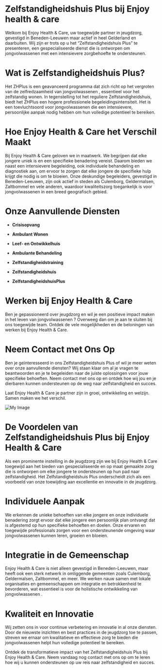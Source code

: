 # Zelfstandigheidshuis Plus bij Enjoy health & care

Welkom bij Enjoy Health & Care, uw toegewijde partner in jeugdzorg, gevestigd in Beneden-Leeuwen maar actief in heel Gelderland en daarbuiten. Wij zijn er trots op u het “Zelfstandigheidshuis Plus” te presenteren, een gespecialiseerde dienst die is ontworpen om jongvolwassenen  met een intensievere zorgbehoefte te ondersteunen.

# Wat is Zelfstandigheidshuis Plus?

Het ZHPlus is een geavanceerd programma dat zich richt op het vergroten van de zelfredzaamheid van jongvolwassenen , essentieel voor het zelfstandig wonen. In tegenstelling tot het reguliere Zelfstandigheidshuis, biedt het ZHPlus een hogere professionele begeleidingsintensiteit. Het is een toevluchtsoord voor jongvolwassenen  die een intensievere, persoonlijke aanpak nodig hebben om hun volledige potentieel te bereiken.

# Hoe Enjoy Health & Care het Verschil Maakt
Bij Enjoy Health & Care geloven we in maatwerk. We begrijpen dat elke jongere uniek is en een specifieke benadering vereist. Daarom bieden we naast een intensievere begeleiding, ook individuele behandeling en diagnostiek aan, om ervoor te zorgen dat elke jongere de specifieke hulp krijgt die nodig is om te bloeien. Onze deskundige begeleiders, gevestigd in Beneden-Leeuwen, zijn ook actief in steden als Culemborg, Geldermalsen, Zaltbommel en vele anderen, waardoor kwaliteitszorg toegankelijk is voor jongvolwassenen  in een breed geografisch gebied.

# Onze Aanvullende Diensten

- **Crisisopvang**

- **Ambulant Wonen**

- **Leef- en Ontwikkelhuis**

- **Ambulante Behandeling**

- **Zelfstandigheidstraining**

- **Zelfstandigheidshuis**

- **ZelfstandigheidshuisPlus**


# Werken bij Enjoy Health & Care


Ben je gepassioneerd over jeugdzorg en wil je een positieve impact maken in het leven van jongvolwassenen ? Overweeg dan om je aan te sluiten bij ons toegewijde team. Ontdek de vele mogelijkheden en de beloningen van werken bij Enjoy Health & Care.

# Neem Contact met Ons Op


Ben je geïnteresseerd in ons Zelfstandigheidshuis Plus of wil je meer weten over onze aanvullende diensten? Wij staan klaar om al je vragen te beantwoorden en je te begeleiden naar de juiste oplossingen voor jouw specifieke behoeften. Neem contact met ons op en ontdek hoe wij jou en je dierbaren kunnen ondersteunen op de weg naar zelfstandigheid en succes.

Laat Enjoy Health & Care je partner zijn in groei, ontwikkeling en welzijn. Samen maken we het verschil.

![My Image](/images/services/Zelfstandigheidshuis-Plus.webp)

# De Voordelen van Zelfstandigheidshuis Plus bij Enjoy Health & Care

Als een prominente instelling in de jeugdzorg zijn we bij Enjoy Health & Care toegewijd aan het bieden van gespecialiseerde en op maat gemaakte zorg die is ontworpen om elke jongere te ondersteunen op hun pad naar zelfstandigheid. Het Zelfstandigheidshuis Plus onderscheidt zich als een voorbeeld van onze toewijding aan excellentie en innovatie in de jeugdzorg.

# Individuele Aanpak

We erkennen de unieke behoeften van elke jongere en onze individuele benadering zorgt ervoor dat elke jongere een persoonlijk plan ontvangt dat is afgestemd op hun specifieke behoeften en doelen. Onze ervaren en toegewijde professionals zorgen voor een ondersteunende omgeving waar jongvolwassenen  kunnen leren, groeien en bloeien.

# Integratie in de Gemeenschap

Enjoy Health & Care is niet alleen gevestigd in Beneden-Leeuwen, maar heeft ook een sterk netwerk in omliggende gemeenten zoals Culemborg, Geldermalsen, Zaltbommel, en meer. We werken nauw samen met lokale organisaties en gemeenschappen om integratie en betrokkenheid te bevorderen, wat essentieel is voor de holistische ontwikkeling van jongvolwassenen .

# Kwaliteit en Innovatie
Wij zetten ons in voor continue verbetering en innovatie in al onze diensten. Door de nieuwste inzichten en best practices in de jeugdzorg toe te passen, streven we ernaar om kwalitatieve en effectieve zorg te bieden die jongvolwassenen  helpt hun volledige potentieel te bereiken.

Ontdek de transformatieve impact van het Zelfstandigheidshuis Plus bij Enjoy Health & Care. Neem vandaag nog contact met ons op om te leren hoe wij u kunnen ondersteunen op uw reis naar zelfstandigheid en succes.